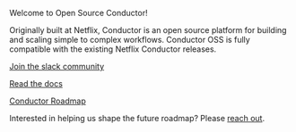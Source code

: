 Welcome to Open Source Conductor!

Originally built at Netflix, Conductor is an open source platform for building and scaling simple to complex workflows.
Conductor OSS is fully compatible with the existing Netflix Conductor releases.

[Join the slack community](https://join.slack.com/t/orkes-conductor/shared_invite/zt-xyxqyseb-YZ3hwwAgHJH97bsrYRnSZg)

[Read the docs](https://orkes.io/content)

[Conductor Roadmap](https://github.com/orgs/conductor-oss/projects/1)

Interested in helping us shape the future roadmap?  Please [reach out](https://forms.gle/P2i1xHrxPQLrjzTB7).
